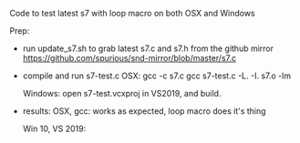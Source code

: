 Code to test latest s7 with loop macro on both OSX and Windows

Prep:
- run update_s7.sh to grab latest s7.c and s7.h from the github mirror
  https://github.com/spurious/snd-mirror/blob/master/s7.c

- compile and run s7-test.c
  OSX:
    gcc -c s7.c
    gcc s7-test.c -L. -I. s7.o -lm

  Windows: 
     open s7-test.vcxproj in VS2019, and build.

- results: 
  OSX, gcc: works as expected, loop macro does it's thing

  Win 10, VS 2019:

